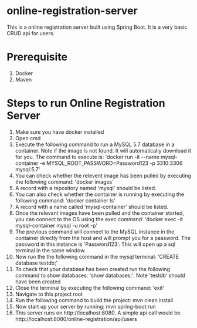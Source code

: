 # online-registration-server
This is a online registration server built using Spring Boot. It is a very basic CRUD api for users.

# Prerequisite
1. Docker
2. Maven

# Steps to run Online Registration Server
1. Make sure you have docker installed
2. Open cmd
3. Execute the following command to  run a MySQL 5.7 database in a container. Note if the image is not found. It will automatically download it for you. The command to execute is: 'docker run -it --name mysql-container -e MYSQL_ROOT_PASSWORD=Password123 -p 3310:3306 mysql:5.7'
4. You can check whether the relevent image has been pulled by executing the following command: 'docker images'
5. A record with a repository named 'mysql' should be listed. 
6. You can also check whether the container is running by executing the following command: 'docker container ls'
7. A record with a name called 'mysql-container' should be listed. 
8. Once the relevant images have been pulled and the container started, you can connect to the OS using the exec command: 'docker exec -it mysql-container mysql -u root -p'
9. The previous command will connect to the MySQL instance in the container directly from the host and will prompt you for a password. The password in this instance is 'Password123'. This will open up a sql terminal in the same window.
10. Now run the the following command in the mysql terminal: 'CREATE database testdb;'
11. To check that your database has been created run the following command to show databases: 'show databases;'. Note 'testdb' should have been created 
12. Close the terminal by executing the following command: 'exit'
13. Navigate to this project root
14. Run the following command to build the project: mvn clean install
15. Now start up your server by running: mvn spring-boot:run
16. This server runs on http://localhost:8080. A simple api call would be http://localhost:8080/online-registration/api/users
